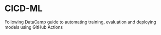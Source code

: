 # CICD-ML
Following DataCamp guide to automating training, evaluation and deploying models using GitHub Actions